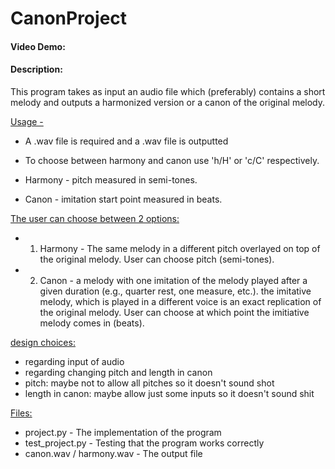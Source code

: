 # CanonProject
#### Video Demo:  <URL HERE>
#### Description:
This program takes as input an audio file which (preferably) contains a short melody and outputs a harmonized version or a canon of the original melody.

<ins>Usage -<ins>
  - A .wav file is required and a .wav file is outputted
  
  - To choose between harmony and canon use 'h/H' or 'c/C' respectively.
  
  - Harmony -  pitch measured in semi-tones.
  
  - Canon - imitation start point measured in beats.


  

  <ins>The user can choose between 2 options:<ins>

- 1. Harmony - The same melody in a different pitch overlayed on top of the original melody. User can choose pitch (semi-tones).

- 2. Canon - a melody with one imitation of the melody played after a given duration (e.g., quarter rest, one measure, etc.). the imitative melody, which is
played in a different voice is an exact replication of the original melody. User can choose at which point the imitiative melody comes in (beats).

  

  
<ins>design choices:<ins>
- regarding input of audio
- regarding changing pitch and length in canon
- pitch: maybe not to allow all pitches so it doesn't sound shot
- length in canon: maybe allow just some inputs so it doesn't sound shit


  
  
<ins>Files:<ins>
- project.py - The implementation of the program
- test_project.py - Testing that the program works correctly
- canon.wav / harmony.wav - The output file
  
